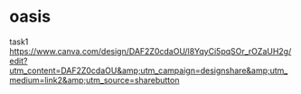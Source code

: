 # oasis
task1 https://www.canva.com/design/DAF2Z0cdaOU/l8YqyCi5pqSOr_rOZaUH2g/edit?utm_content=DAF2Z0cdaOU&amp;utm_campaign=designshare&amp;utm_medium=link2&amp;utm_source=sharebutton

